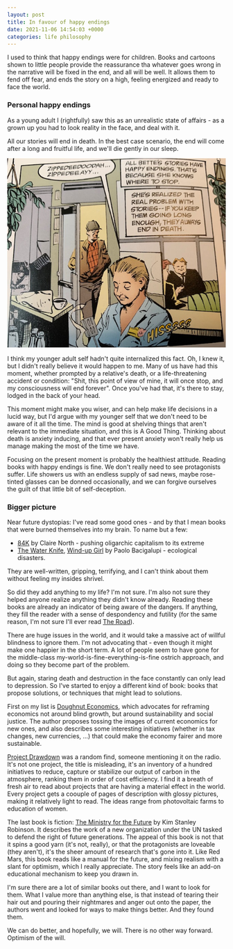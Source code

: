 ```yaml
---
layout: post
title: In favour of happy endings 
date: 2021-11-06 14:54:03 +0000
categories: life philosophy
---
```

I used to think that happy endings were for children. Books and cartoons shown to little people provide the reassurance tha whatever goes wrong in the narrative will be fixed in the end, and all will be well. It allows them to fend off fear, and ends the story on a high, feeling energized and ready to face the world.

### Personal happy endings

As a young adult I (rightfully) saw this as an unrealistic state of affairs - as a grown up you had to look reality in the face, and deal with it.

All our stories will end in death. In the best case scenario, the end will come after a long and fruitful life, and we'll die gently in our sleep.

![All Bette's Stories have happy endings. That's because she knows when to stop (from Sandman, Neil Gaiman)](/assets/sandman.jpg)

I think my younger adult self hadn't quite internalized this fact. Oh, I knew it, but I didn't really believe it would happen to me. Many of us have had this moment, whether prompted by a relative's death, or a life-threatening accident or condition: "Shit, this point of view of mine, it will once stop, and my consciousness will end forever". Once you've had that, it's there to stay, lodged in the back of your head.

This moment might make you wiser, and can help make life decisions in a lucid way, but I'd argue with my younger self that we don't need to be aware of it all the time. The mind is good at shelving things that aren't relevant to the immediate situation, and this is A Good Thing. Thinking about death is anxiety inducing, and that ever present anxiety won't really help us manage making the most of the time we have.

Focusing on the present moment is probably the healthiest attitude. Reading books with happy endings is fine. We don't really need to see protagonists suffer. Life showers us with an endless supply of sad news, maybe rose-tinted glasses can be donned occasionally, and we can forgive ourselves the guilt of that little bit of self-deception.

### Bigger picture

Near future dystopias: I've read some good ones - and by that I mean books that were burned themselves into my brain.
To name but a few:
* [84K](https://www.goodreads.com/en/book/show/35511975-84k) by Claire North - pushing oligarchic capitalism to its extreme
* [The Water Knife](https://www.goodreads.com/book/show/23209924-the-water-knife), [Wind-up Girl](https://www.goodreads.com/book/show/6597651-the-windup-girl) by Paolo Bacigalupi - ecological disasters.

They are well-written, gripping, terrifying, and I can't think about them without feeling my insides shrivel.

So did they add anything to my life? I'm not sure. I'm also not sure they helped anyone realize anything they didn't know already. Reading these books are already an indicator of being aware of the dangers. If anything, they fill the reader with a sense of despondency and futility (for the same reason, I'm not sure I'll ever read [The Road](https://www.goodreads.com/book/show/6288.The_Road)).

There are huge issues in the world, and it would take a massive act of willful blindness to ignore them. I'm not advocating that - even though it might make one happier in the short term. A lot of people seem to have gone for the middle-class my-world-is-fine-everything-is-fine ostrich approach, and doing so they become part of the problem.

But again, staring death and destruction in the face constantly can only lead to depression. So I've started to enjoy a different kind of book: books that propose solutions, or techniques that might lead to solutions.

First on my list is [Doughnut Economics](https://www.kateraworth.com/doughnut/), which advocates for reframing economics not around blind growth, but around sustainability and social justice. The author proposes tossing the images of current economics for new ones, and also describes some interesting initiatives (whether in tax changes, new currencies, ...) that could make the economy fairer and more sustainable.

[Project Drawdown](https://drawdown.org/the-book) was a random find, someone mentioning it on the radio. It's not one project, the title is misleading, it's an inventory of a hundred initiatives to reduce, capture or stabilize our output of carbon in the atmosphere, ranking them in order of cost efficiency. I find it a breath of fresh air to read about projects that are having a material effect in the world. Every project gets a coouple of pages of description with glossy pictures, making it relatively light to read. The ideas range from photovoltaic farms to education of women.

The last book is fiction: [The Ministry for the Future](https://www.goodreads.com/book/show/50998056-the-ministry-for-the-future) by Kim Stanley Robinson. It describes the work of a new organization under the UN tasked to defend the right of future generations. The appeal of this book is not that it spins a good yarn (it's not, really), or that the protagonists are loveable (they aren't), it's the sheer amount of research that's gone into it. Like Red Mars, this book reads like a manual for the future, and mixing realism with a slant for optimism, which I really appreciate. The story feels like an add-on educational mechanism to keep you drawn in.

I'm sure there are a lot of similar books out there, and I want to look for them. What I value more than anything else, is that instead of tearing their hair out and pouring their nightmares and anger out onto the paper, the authors went and looked for ways to make things better. And they found them.

We can do better, and hopefully, we will. There is no other way forward. Optimism of the will.
